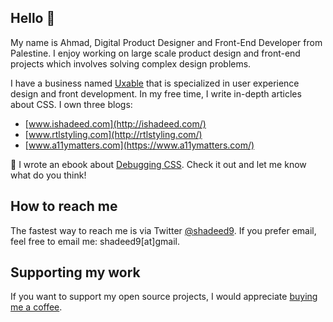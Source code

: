 ## Hello 👋

My name is Ahmad, Digital Product Designer and Front-End Developer from Palestine. I enjoy working on large scale product design and front-end projects which involves solving complex design problems.

I have a business named [Uxable](https://www.uxabledesign.com/) that is specialized in user experience design and front development. In my free time, I write in-depth articles about CSS. I own three blogs:
- [www.ishadeed.com](http://ishadeed.com/)
- [www.rtlstyling.com](http://rtlstyling.com/)
- [www.a11ymatters.com](https://www.a11ymatters.com/)

📘 I wrote an ebook about [Debugging CSS](http://debuggingcss.com/). Check it out and let me know what do you think!

## How to reach me
The fastest way to reach me is via Twitter [@shadeed9](https://twitter.com/shadeed9). If you prefer email, feel free to email me: shadeed9[at]gmail.

## Supporting my work

If you want to support my open source projects, I would appreciate [buying me a coffee](https://www.buymeacoffee.com/EmbDfQoF6).
